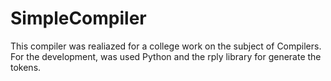 # SimpleCompiler
This compiler was realiazed for a college work on the subject of Compilers.
For the development, was used Python and the rply library for generate the tokens.
